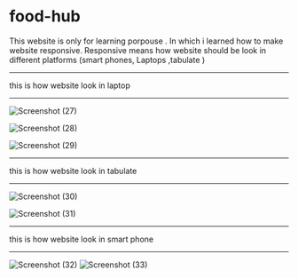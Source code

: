 # food-hub
This website is only for learning porpouse .
In which i learned how to make website
responsive.
Responsive means how website should be
look in different platforms (smart phones,
Laptops ,tabulate )

-----------------------------------------------
this  is how website look in laptop

-----------------------------------------------
![Screenshot (27)](https://user-images.githubusercontent.com/82050918/145086848-a2bfa802-8905-4e4e-a00b-6fbf1226d9fa.png)

![Screenshot (28)](https://user-images.githubusercontent.com/82050918/145086856-c979a88b-a929-4539-bf5b-6f13efc3bfc1.png)

![Screenshot (29)](https://user-images.githubusercontent.com/82050918/145086870-29265109-7896-4bb0-8f7e-ea71b0fe1b2b.png)


----------------------------------------------
this  is how website look in tabulate

-----------------------------------------------

![Screenshot (30)](https://user-images.githubusercontent.com/82050918/145087125-a1ab00e1-0f2c-49e6-83d7-7a3235281bb1.png)

![Screenshot (31)](https://user-images.githubusercontent.com/82050918/145087139-c0be64b0-959b-4fc3-b0d1-e5110061339a.png)


-----------------------------------------------
this  is how website look in smart phone

-----------------------------------------------

![Screenshot (32)](https://user-images.githubusercontent.com/82050918/145087233-6a63b8a4-8590-471b-9d4c-bbd280dba14b.png)
![Screenshot (33)](https://user-images.githubusercontent.com/82050918/145087239-12a301af-ba83-4267-909a-33d0ef514b45.png)
